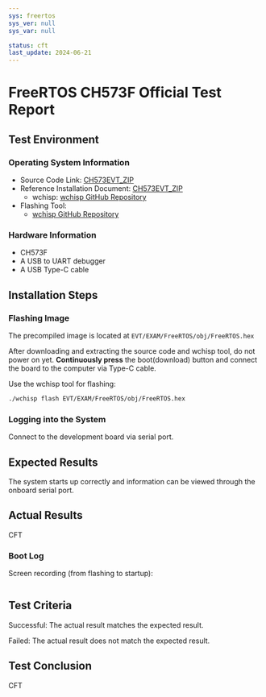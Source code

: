 ```yaml
---
sys: freertos
sys_ver: null
sys_var: null

status: cft
last_update: 2024-06-21
---
```


# FreeRTOS CH573F Official  Test Report

## Test Environment

### Operating System Information

- Source Code Link: [CH573EVT_ZIP](https://www.wch.cn/downloads/CH573EVT_ZIP.html)
- Reference Installation Document: [CH573EVT_ZIP](https://www.wch.cn/downloads/CH573EVT_ZIP.html)
    - wchisp: [wchisp GitHub Repository](https://github.com/ch32-rs/wchisp)
- Flashing Tool:
    - [wchisp GitHub Repository](https://github.com/ch32-rs/wchisp/)

### Hardware Information

- CH573F
- A USB to UART debugger
- A USB Type-C cable

## Installation Steps

### Flashing Image

The precompiled image is located at `EVT/EXAM/FreeRTOS/obj/FreeRTOS.hex`

After downloading and extracting the source code and wchisp tool, do not power on yet. **Continuously press** the boot(download) button and connect the board to the computer via Type-C cable.

Use the wchisp tool for flashing:
```bash
./wchisp flash EVT/EXAM/FreeRTOS/obj/FreeRTOS.hex

```

### Logging into the System

Connect to the development board via serial port.

## Expected Results

The system starts up correctly and information can be viewed through the onboard serial port.

## Actual Results

CFT

### Boot Log

Screen recording (from flashing to startup):
```log

```

## Test Criteria

Successful: The actual result matches the expected result.

Failed: The actual result does not match the expected result.

## Test Conclusion

CFT
